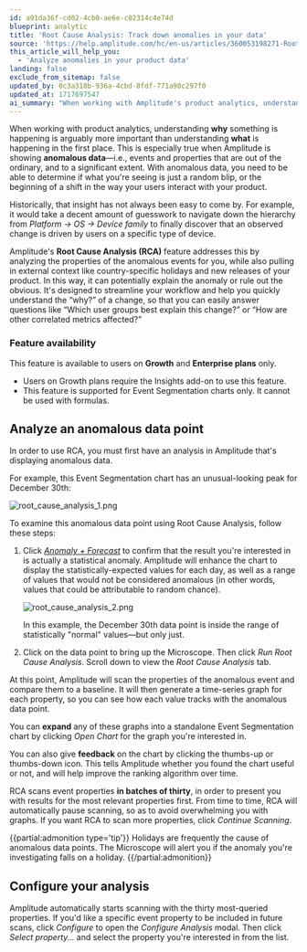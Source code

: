 ```yaml
---
id: a91da36f-cd02-4cb0-ae6e-c02314c4e74d
blueprint: analytic
title: 'Root Cause Analysis: Track down anomalies in your data'
source: 'https://help.amplitude.com/hc/en-us/articles/360053198271-Root-Cause-Analysis-Track-down-anomalies-in-your-data'
this_article_will_help_you:
  - 'Analyze anomalies in your product data'
landing: false
exclude_from_sitemap: false
updated_by: 0c3a318b-936a-4cbd-8fdf-771a90c297f0
updated_at: 1717697547
ai_summary: "When working with Amplitude's product analytics, understanding why something is happening is crucial. Amplitude's Root Cause Analysis (RCA) feature helps you determine if anomalies in your data are significant shifts or random blips. It analyzes anomalous events and external context to explain or rule out anomalies. This feature is available for Growth and Enterprise plans, with the Insights add-on required for Growth plans. To use RCA, you need an analysis showing anomalous data. RCA scans event properties in batches, generates time-series graphs, and allows for user feedback. It helps you quickly understand changes and identify key user groups."
---
```

When working with product analytics, understanding **why** something is happening is arguably more important than understanding **what** is happening in the first place. This is especially true when Amplitude is showing **anomalous data**—i.e., events and properties that are out of the ordinary, and to a significant extent. With anomalous data, you need to be able to determine if what you're seeing is just a random blip, or the beginning of a shift in the way your users interact with your product.

Historically, that insight has not always been easy to come by. For example, it would take a decent amount of guesswork to navigate down the hierarchy from *Platform → OS → Device family* to finally discover that an observed change is driven by users on a specific type of device.

Amplitude's **Root Cause Analysis (RCA)** feature addresses this by analyzing the properties of the anomalous events for you, while also pulling in external context like country-specific holidays and new releases of your product. In this way, it can potentially explain the anomaly or rule out the obvious. It's designed to streamline your workflow and help you quickly understand the “why?” of a change, so that you can easily answer questions like “Which user groups best explain this change?” or “How are other correlated metrics affected?”

### Feature availability

This feature is available to users on **Growth** and **Enterprise plans** only.

* Users on Growth plans require the Insights add-on to use this feature.
* This feature is supported for Event Segmentation charts only. It cannot be used with formulas.

## Analyze an anomalous data point

In order to use RCA, you must first have an analysis in Amplitude that's displaying anomalous data.

For example, this Event Segmentation chart has an unusual-looking peak for December 30th:

![root_cause_analysis_1.png](/docs/output/img/analytics/root_cause_analysis_1.png)

To examine this anomalous data point using Root Cause Analysis, follow these steps:

1. Click [*Anomaly + Forecast*](/docs/analytics/anomaly-forecast) to confirm that the result you're interested in is actually a statistical anomaly. Amplitude will enhance the chart to display the statistically-expected values for each day, as well as a range of values that would not be considered anomalous (in other words, values that could be attributable to random chance).

	![root_cause_analysis_2.png](/docs/output/img/analytics/root_cause_analysis_2.png)
    
    In this example, the December 30th data point is inside the range of statistically "normal" values—but only just.

2. Click on the data point to bring up the Microscope. Then click *Run Root Cause Analysis*. Scroll down to view the *Root Cause Analysis* tab.

At this point, Amplitude will scan the properties of the anomalous event and compare them to a baseline. It will then generate a time-series graph for each property, so you can see how each value tracks with the anomalous data point.

You can **expand** any of these graphs into a standalone Event Segmentation chart by clicking *Open Chart* for the graph you're interested in.

You can also give **feedback** on the chart by clicking the thumbs-up or thumbs-down icon. This tells Amplitude whether you found the chart useful or not, and will help improve the ranking algorithm over time.

RCA scans event properties **in batches of thirty**, in order to present you with results for the most relevant properties first. From time to time, RCA will automatically pause scanning, so as to avoid overwhelming you with graphs. If you want RCA to scan more properties, click *Continue Scanning*.

{{partial:admonition type='tip'}}
Holidays are frequently the cause of anomalous data points. The Microscope will alert you if the anomaly you're investigating falls on a holiday.
{{/partial:admonition}}

## Configure your analysis

Amplitude automatically starts scanning with the thirty most-queried properties. If you'd like a specific event property to be included in future scans, click *Configure* to open the *Configure Analysis* modal. Then click *Select property...* and select the property you're interested in from the list.